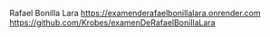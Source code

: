 Rafael Bonilla Lara
https://examenderafaelbonillalara.onrender.com
https://github.com/Krobes/examenDeRafaelBonillaLara